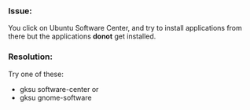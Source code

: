 ### Issue:
You click on Ubuntu Software Center, and try to install applications from there but the applications **donot** get installed.

### Resolution:
Try one of these:
* gksu software-center or
* gksu gnome-software

 